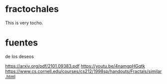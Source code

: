 # fractochales
This is very tocho.

# fuentes
de los deseos

https://arxiv.org/pdf/2101.09383.pdf
https://youtu.be/4namgpHGqtk
https://www.cs.cornell.edu/courses/cs212/1998sp/handouts/Fractals/similar.html